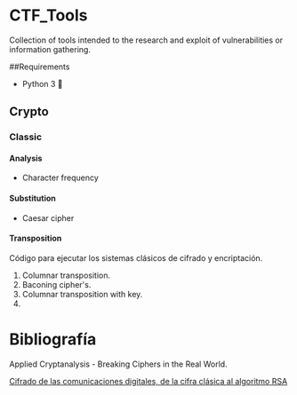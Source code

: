 # CTF_Tools

Collection of tools intended to the research and exploit of vulnerabilities or information gathering.

##Requirements

* Python 3 🐍

## Crypto

### Classic
#### Analysis

* Character frequency

#### Substitution

* Caesar cipher

#### Transposition

Código para ejecutar los sistemas clásicos de cifrado y encriptación.

1. Columnar transposition.
2. Baconing cipher's.
3. Columnar transposition with key.
4. 

# Bibliografía

Applied Cryptanalysis - Breaking Ciphers in the Real World.

[Cifrado de las comunicaciones digitales, de la cifra clásica al algoritmo RSA](http://0xword.com/es/libros/36-libro-cifrado-comunicaciones-rsa.html)
